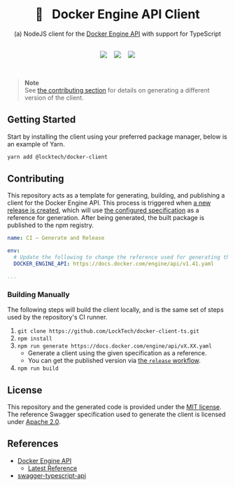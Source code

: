 <div align="center">
  <h1>🐳&nbsp;&nbsp;&nbsp;Docker Engine API Client</h1>
  <p>(a) NodeJS client for the <a href="https://docs.docker.com/engine/api/">Docker Engine API</a> with support for TypeScript</p>
  <br />
  <div style="display:flex;flex-direction:row;justify-content:center;">
    <a href="https://www.npmjs.com/package/@locktech/docker-client">
      <img src="https://img.shields.io/badge/NPM-%40locktech%2Fdocker--client-red?logo=node.js&logoColor=white">
    </a>
    <a href="https://github.com/LockTech/docker-client-ts/releases/" style="margin:0 1rem;">
      <img src="https://img.shields.io/github/release/LockTech/docker-client-ts?include_prereleases=&sort=semver&color=2ea44f">
    </a>
    <a href="#license">
      <img src="https://img.shields.io/badge/License-MIT-2ea44f">
    </a>
  </div>
  <br />
  <br />
</div>

> **Note** <br />
> See [the contributing section](#contributing) for details on generating a different version of the client.

## Getting Started

Start by installing the client using your preferred package manager, below is an example of Yarn.

```bash
yarn add @locktech/docker-client
```

## Contributing

This repository acts as a template for generating, building, and publishing a client for the Docker Engine API. This process is triggered when [a new release is created](https://docs.github.com/en/repositories/releasing-projects-on-github/managing-releases-in-a-repository#creating-a-release), which will use [the configured specification](./.github/workflows/release.yml) as a reference for generation. After being generated, the built package is published to the npm registry.

```YAML
name: CI — Generate and Release

env:
  # Update the following to change the reference used for generating the client.
  DOCKER_ENGINE_API: https://docs.docker.com/engine/api/v1.41.yaml

...
```

### Building Manually

The following steps will build the client locally, and is the same set of steps used by the repository's CI runner.

1. `git clone https://github.com/LockTech/docker-client-ts.git`
2. `npm install`
3. `npm run generate https://docs.docker.com/engine/api/vX.XX.yaml`
   - Generate a client using the given specification as a reference.
   - You can get the published version via [the `release` workflow](./.github/workflows/release.yml).
4. `npm run build`

## License

This repository and the generated code is provided under the [MIT license](./LICENSE). The reference Swagger specification used to generate the client is licensed under [Apache 2.0](https://github.com/docker/engine#licensing).

## References

- [Docker Engine API](https://docs.docker.com/engine/api/)
  - [Latest Reference](https://docs.docker.com/engine/api/latest/)
- [swagger-typescript-api](https://github.com/acacode/swagger-typescript-api)
